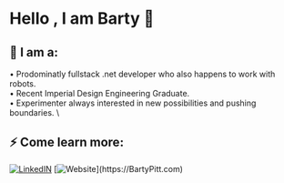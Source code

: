# Hello , I am Barty 🦾


## 🚀 I am a:
  • Prodominatly fullstack .net developer who also happens to work with robots. \
  • Recent Imperial Design Engineering Graduate. \
  • Experimenter always interested in new possibilities and pushing boundaries. \

## ⚡ Come learn more:
[![LinkedIN](https://img.shields.io/badge/LinkedIn-0077B5?style=for-the-badge&logo=linkedin&logoColor=white)](https://www.linkedin.com/in/barty-pitt-361361161/)
[![Website](https://img.shields.io/badge/BartyPitt.com-000000?)](https://BartyPitt.com)

